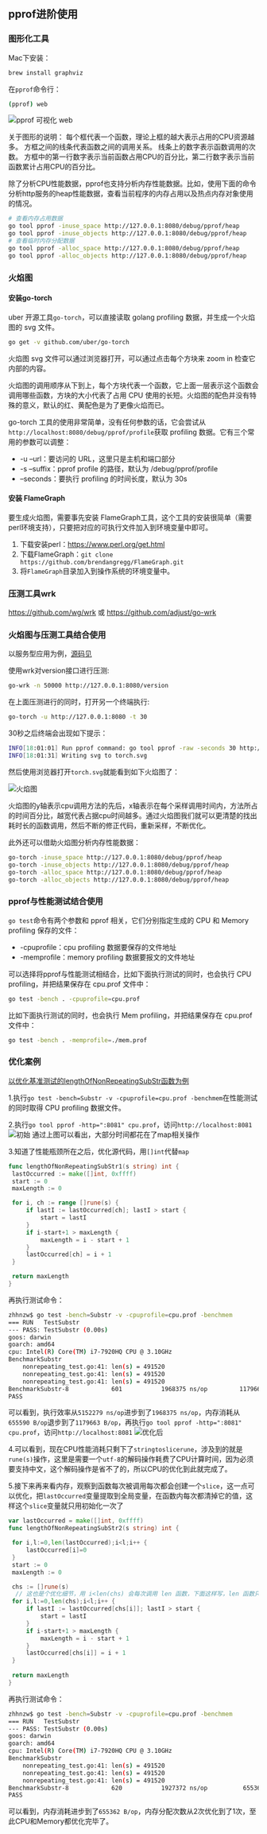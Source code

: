 ## pprof进阶使用

### 图形化工具

Mac下安装：

```bash
brew install graphviz
```

在`pprof`命令行：

```bash
(pprof) web
```

<img src="../../src/golang/optimization/pprof_web.png" alt="pprof 可视化 web" />

关于图形的说明： 每个框代表一个函数，理论上框的越大表示占用的CPU资源越多。 方框之间的线条代表函数之间的调用关系。 线条上的数字表示函数调用的次数。 方框中的第一行数字表示当前函数占用CPU的百分比，第二行数字表示当前函数累计占用CPU的百分比。

除了分析CPU性能数据，pprof也支持分析内存性能数据。比如，使用下面的命令分析http服务的heap性能数据，查看当前程序的内存占用以及热点内存对象使用的情况。

```bash
# 查看内存占用数据
go tool pprof -inuse_space http://127.0.0.1:8080/debug/pprof/heap
go tool pprof -inuse_objects http://127.0.0.1:8080/debug/pprof/heap
# 查看临时内存分配数据
go tool pprof -alloc_space http://127.0.0.1:8080/debug/pprof/heap
go tool pprof -alloc_objects http://127.0.0.1:8080/debug/pprof/heap
```

### 火焰图

#### 安装go-torch

uber 开源工具`go-torch`，可以直接读取 golang profiling 数据，并生成一个火焰图的 svg 文件。

```bash
go get -v github.com/uber/go-torch
```

火焰图 svg 文件可以通过浏览器打开，可以通过点击每个方块来 zoom in 检查它内部的内容。

火焰图的调用顺序从下到上，每个方块代表一个函数，它上面一层表示这个函数会调用哪些函数，方块的大小代表了占用 CPU 使用的长短。火焰图的配色并没有特殊的意义，默认的红、黄配色是为了更像火焰而已。

go-torch 工具的使用非常简单，没有任何参数的话，它会尝试从`http://localhost:8080/debug/pprof/profile`获取 profiling 数据。它有三个常用的参数可以调整：

- -u –url：要访问的 URL，这里只是主机和端口部分
- -s –suffix：pprof profile 的路径，默认为 /debug/pprof/profile
- –seconds：要执行 profiling 的时间长度，默认为 30s

#### 安装 FlameGraph

要生成火焰图，需要事先安装 FlameGraph工具，这个工具的安装很简单（需要perl环境支持），只要把对应的可执行文件加入到环境变量中即可。

1. 下载安装perl：https://www.perl.org/get.html
2. 下载FlameGraph：`git clone https://github.com/brendangregg/FlameGraph.git`
3. 将`FlameGraph`目录加入到操作系统的环境变量中。

### 压测工具wrk

https://github.com/wg/wrk 或 https://github.com/adjust/go-wrk

### 火焰图与压测工具结合使用

以服务型应用为例，[源码见](https://github.com/zhhnzw/demo)

使用wrk对version接口进行压测:

```bash
go-wrk -n 50000 http://127.0.0.1:8080/version
```

在上面压测进行的同时，打开另一个终端执行:

```bash
go-torch -u http://127.0.0.1:8080 -t 30
```

30秒之后终端会出现如下提示：

```bash
INFO[18:01:01] Run pprof command: go tool pprof -raw -seconds 30 http://127.0.0.1:8080/debug/pprof/profile
INFO[18:01:31] Writing svg to torch.svg
```

然后使用浏览器打开`torch.svg`就能看到如下火焰图了：

<img src="../../src/golang/optimization/pprof_flame.png" alt="火焰图" />

火焰图的y轴表示cpu调用方法的先后，x轴表示在每个采样调用时间内，方法所占的时间百分比，越宽代表占据cpu时间越多。通过火焰图我们就可以更清楚的找出耗时长的函数调用，然后不断的修正代码，重新采样，不断优化。

此外还可以借助火焰图分析内存性能数据：

```bash
go-torch -inuse_space http://127.0.0.1:8080/debug/pprof/heap
go-torch -inuse_objects http://127.0.0.1:8080/debug/pprof/heap
go-torch -alloc_space http://127.0.0.1:8080/debug/pprof/heap
go-torch -alloc_objects http://127.0.0.1:8080/debug/pprof/heap
```

### pprof与性能测试结合使用

`go test`命令有两个参数和 pprof 相关，它们分别指定生成的 CPU 和 Memory profiling 保存的文件：

- -cpuprofile：cpu profiling 数据要保存的文件地址
- -memprofile：memory profiling 数据要报文的文件地址

可以选择将pprof与性能测试相结合，比如下面执行测试的同时，也会执行 CPU profiling，并把结果保存在 cpu.prof 文件中：

```bash
go test -bench . -cpuprofile=cpu.prof
```

比如下面执行测试的同时，也会执行 Mem profiling，并把结果保存在 cpu.prof 文件中：

```bash
go test -bench . -memprofile=./mem.prof
```

### 优化案例

[以优化基准测试的lengthOfNonRepeatingSubStr函数为例](test.md)

1.执行`go test -bench=Substr -v -cpuprofile=cpu.prof -benchmem`在性能测试的同时取得 CPU profiling 数据文件。

2.执行`go tool pprof -http=":8081" cpu.prof`，访问`http://localhost:8081`
![初始](../../src/golang/optimization/example01.png)
通过上图可以看出，大部分时间都花在了map相关操作

3.知道了性能瓶颈所在之后，优化源代码，用`[]int`代替`map`

   ```go
   func lengthOfNonRepeatingSubStr1(s string) int {
   	lastOccurred := make([]int, 0xffff)
   	start := 0
   	maxLength := 0
   
   	for i, ch := range []rune(s) {
   		if lastI := lastOccurred[ch]; lastI > start {
   			start = lastI
   		}
   		if i-start+1 > maxLength {
   			maxLength = i - start + 1
   		}
   		lastOccurred[ch] = i + 1
   	}
   
   	return maxLength
   }
   ```

   再执行测试命令：

   ```bash
   zhhnzw$ go test -bench=Substr -v -cpuprofile=cpu.prof -benchmem
   === RUN   TestSubstr
   --- PASS: TestSubstr (0.00s)
   goos: darwin
   goarch: amd64
   cpu: Intel(R) Core(TM) i7-7920HQ CPU @ 3.10GHz
   BenchmarkSubstr
       nonrepeating_test.go:41: len(s) = 491520
       nonrepeating_test.go:41: len(s) = 491520
       nonrepeating_test.go:41: len(s) = 491520
   BenchmarkSubstr-8            601           1968375 ns/op         1179663 B/op          2 allocs/op
   PASS
   ```

   可以看到，执行效率从`5152279 ns/op`进步到了`1968375 ns/op`，内存消耗从`655590 B/op`退步到了`1179663 B/op`，再执行`go tool pprof -http=":8081" cpu.prof`，访问`http://localhost:8081`   ![优化后](../../src/golang/optimization/example02.png)

4.可以看到，现在CPU性能消耗只剩下了`stringtoslicerune`，涉及到的就是`rune(s)`操作，这里是需要一个`utf-8`的解码操作耗费了CPU计算时间，因为必须要支持中文，这个解码操作是省不了的，所以CPU的优化到此就完成了。

5.接下来再来看内存，观察到函数每次被调用每次都会创建一个`slice`，这一点可以优化，把`lastOccurred`变量提取到全局变量，在函数内每次都清掉它的值，这样这个`slice`变量就只用初始化一次了

   ```go
   var lastOccurred = make([]int, 0xffff)
   func lengthOfNonRepeatingSubStr2(s string) int {
   
   	for i,l:=0,len(lastOccurred);i<l;i++ {
   		lastOccurred[i]=0
   	}
   	start := 0
   	maxLength := 0
   
   	chs := []rune(s)
     // 这也是个优化细节，用 i<len(chs) 会每次调用 len 函数，下面这样写，len 函数只会调用一次
   	for i,l:=0,len(chs);i<l;i++ {  
   		if lastI := lastOccurred[chs[i]]; lastI > start {
   			start = lastI
   		}
   		if i-start+1 > maxLength {
   			maxLength = i - start + 1
   		}
   		lastOccurred[chs[i]] = i + 1
   	}
     
   	return maxLength
   }
   ```

   再执行测试命令：

   ```bash
   zhhnzw$ go test -bench=Substr -v -cpuprofile=cpu.prof -benchmem
   === RUN   TestSubstr
   --- PASS: TestSubstr (0.00s)
   goos: darwin
   goarch: amd64
   cpu: Intel(R) Core(TM) i7-7920HQ CPU @ 3.10GHz
   BenchmarkSubstr
       nonrepeating_test.go:41: len(s) = 491520
       nonrepeating_test.go:41: len(s) = 491520
       nonrepeating_test.go:41: len(s) = 491520
   BenchmarkSubstr-8            620           1927372 ns/op          655362 B/op          1 allocs/op
   PASS
   ```

   可以看到，内存消耗进步到了`655362 B/op`，内存分配次数从2次优化到了1次，至此CPU和Memory都优化完毕了。
